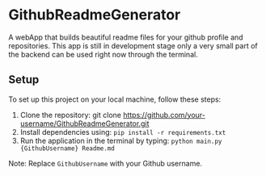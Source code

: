 # GithubReadmeGenerator

A webApp that builds beautiful readme files for your github profile and repositories.
This app is still in development stage only a very small part of the backend can be used right now through the terminal.

## Setup

To set up this project on your local machine, follow these steps:

1. Clone the repository: git clone https://github.com/your-username/GithubReadmeGenerator.git
2. Install dependencies using:  `pip install -r requirements.txt`
3. Run the application in the terminal by typing: `python main.py {GithubUsername} Readme.md`

Note: Replace `GithubUsername` with your Github username.

